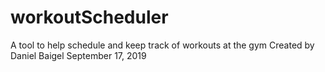 # workoutScheduler
A tool to help schedule and keep track of workouts at the gym
Created by Daniel Baigel
September 17, 2019
